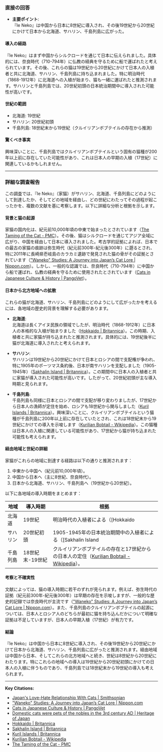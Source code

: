 ### 直接の回答

- **主要ポイント**:  
  『Ie Neko』は中国から日本に8世紀に導入され、その後19世紀から20世紀にかけて日本から北海道、サハリン、千島列島に広がった。

#### 導入の経路  
『Ie Neko』はまず中国からシルクロードを通じて日本に伝えられました。具体的には、奈良時代（710-794年）に仏教の経典を守るために船で運ばれたと考えられています。その後、これらの猫は19世紀から20世紀にかけて日本人の入植者と共に北海道、サハリン、千島列島に持ち込まれました。特に明治時代（1868-1912年）に北海道への入植が始まり、猫も一緒に運ばれたと推測されます。サハリンと千島列島では、20世紀初頭の日本統治期間中に導入された可能性が高いです。

#### 世紀の範囲  
- 北海道: 19世紀  
- サハリン: 20世紀初頭  
- 千島列島: 18世紀末から19世紀（クルイリアンボブテイルの存在から推測）  

#### 驚くべき事実  
興味深いことに、千島列島ではクルイリアンボブテイルという固有の猫種が200年以上前に存在していた可能性があり、これは日本人の早期の入植（17世紀）に関連しているかもしれません。

---

### 詳細な調査報告

この調査では、『Ie Neko』（家猫）がサハリン、北海道、千島列島にどのようにして到達したか、そしてどの地域を経由し、どの世紀にわたってその過程が起こったかを、複数の文献を基に考察します。以下に詳細な分析と根拠を示します。

#### 背景と猫の起源  
家猫の国内化は、紀元前10,000年頃の中東で始まったとされています（[The Taming of the Cat - PMC](https://pmc.ncbi.nlm.nih.gov/articles/PMC5790555/)）。その後、猫はシルクロードを通じてアジア全域に広がり、中国を経由して日本に導入されました。考古学的証拠によれば、日本での最古の家猫の痕跡は弥生時代（紀元前300年-紀元後300年）に遡るとされ、特に2011年に長崎県壱岐島のカラカミ遺跡で発見された猫の骨がその証拠とされています（["Waneko" Studies: A Journey into Japan’s Cat Lore | Nippon.com](https://www.nippon.com/en/japan-topics/g01054/)）。しかし、一般的な認識では、奈良時代（710-794年）に中国から船で運ばれ、仏教の経典を守るために使用されたとされています（[Cats in Japanese Culture & History | PangoVet](https://pangovet.com/pet-lifestyle/cats/cats-in-japanese-culture-and-history/)）。

#### 日本から北方地域への拡散  
これらの猫が北海道、サハリン、千島列島にどのようにして広がったかを考えるには、各地域の歴史的背景を理解する必要があります。

- **北海道**:  
  北海道は長くアイヌ民族の領域でしたが、明治時代（1868-1912年）に日本人の本格的な入植が始まりました（[Hokkaido | Britannica](https://www.britannica.com/place/Hokkaido)）。この時期、入植者と共に家猫が持ち込まれたと推測されます。具体的には、19世紀後半に猫が北海道に導入されたと考えられます。

- **サハリン**:  
  サハリンは19世紀から20世紀にかけて日本とロシアの間で支配権が争われ、特に1905年のポーツマス条約後、日本が南サハリンを支配しました（1905-1945年）（[Sakhalin Island | Britannica](https://www.britannica.com/place/Sakhalin-Island)）。この期間中に日本人の入植者と共に家猫が導入された可能性が高いです。したがって、20世紀初頭が主な導入時期と見られます。

- **千島列島**:  
  千島列島も同様に日本とロシアの間で支配が移り変わりましたが、17世紀から日本人の漁師が定住を始め、ロシアも18世紀から関与しました（[Kuril Islands | Britannica](https://www.britannica.com/place/Kuril-Islands)）。興味深いことに、クルイリアンボブテイルという猫種が千島列島に200年以上前に存在していたとされ、これは18世紀末から19世紀にかけての導入を示唆します（[Kurilian Bobtail - Wikipedia](https://en.wikipedia.org/wiki/Kurilian_Bobtail)）。この猫種は日本人の入植に関連している可能性があり、17世紀から猫が持ち込まれた可能性も考えられます。

#### 経由地域と世紀の詳細  
家猫がこれらの地域に到達する経路は以下の通りと推測されます：  
1. 中東から中国へ（紀元前10,000年頃）。  
2. 中国から日本へ（主に8世紀、奈良時代）。  
3. 日本から北海道、サハリン、千島列島へ（19世紀から20世紀）。  

以下に各地域の導入時期をまとめます：

| 地域       | 導入時期       | 根拠                                                                 |
|------------|----------------|----------------------------------------------------------------------|
| 北海道     | 19世紀        | 明治時代の入植者による（[Hokkaido | Britannica](https://www.britannica.com/place/Hokkaido)）。 |
| サハリン   | 20世紀初頭    | 1905-1945年の日本統治期間中の入植者による（[Sakhalin Island | Britannica](https://www.britannica.com/place/Sakhalin-Island)）。 |
| 千島列島   | 18世紀末-19世紀 | クルイリアンボブテイルの存在と17世紀からの日本人の定住（[Kurilian Bobtail - Wikipedia](https://en.wikipedia.org/wiki/Kurilian_Bobtail)）。 |

#### 考察と不確実性  
文献によっては、猫の導入時期に若干のずれが見られます。例えば、弥生時代の証拠（紀元前300年-紀元後300年）は早期の存在を示唆しますが、一般的な歴史的記録では奈良時代が主流です（["Waneko" Studies: A Journey into Japan’s Cat Lore | Nippon.com](https://www.nippon.com/en/japan-topics/g01054/)）。また、千島列島のクルイリアンボブテイルの起源については、日本人とロシア人のどちらが最初に猫を持ち込んだかについて明確な証拠は不足していますが、日本人の早期入植（17世紀）が有力です。

#### 結論  
『Ie Neko』は中国から日本に8世紀に導入され、その後19世紀から20世紀にかけて日本から北海道、サハリン、千島列島に広がったと推測されます。経由地域は中国から日本、そしてこれらの北方地域へと続き、世紀は8世紀から20世紀にわたります。特にこれらの地域への導入は19世紀から20世紀初頭にかけての日本人の入植に伴うものであり、千島列島では18世紀末から19世紀の導入も考えられます。

---

**Key Citations:**  
- [Japan's Love-Hate Relationship With Cats | Smithsonian](https://www.smithsonianmag.com/arts-culture/japans-love-hate-relationship-with-cats-180975764/)  
- ["Waneko" Studies: A Journey into Japan’s Cat Lore | Nippon.com](https://www.nippon.com/en/japan-topics/g01054/)  
- [Cats in Japanese Culture & History | PangoVet](https://pangovet.com/pet-lifestyle/cats/cats-in-japanese-culture-and-history/)  
- [Domestic cats were pets of the nobles in the 3rd century AD | Heritage of Japan](https://heritageofjapan.wordpress.com/yayoi-era-yields-up-rice/lifestyle-and-society-of-the-land-of-wa/domestic-cats-existed-in-the-3rd-century-ad/)  
- [Hokkaido | Britannica](https://www.britannica.com/place/Hokkaido)  
- [Sakhalin Island | Britannica](https://www.britannica.com/place/Sakhalin-Island)  
- [Kuril Islands | Britannica](https://www.britannica.com/place/Kuril-Islands)  
- [Kurilian Bobtail - Wikipedia](https://en.wikipedia.org/wiki/Kurilian_Bobtail)  
- [The Taming of the Cat - PMC](https://pmc.ncbi.nlm.nih.gov/articles/PMC5790555/)
